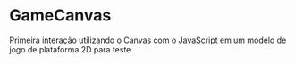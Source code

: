 # GameCanvas
Primeira interação utilizando o Canvas com o JavaScript em um modelo de jogo de plataforma 2D para teste.
